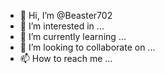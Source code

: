 - 👋 Hi, I’m @Beaster702
- 👀 I’m interested in ...
- 🌱 I’m currently learning ...
- 💞️ I’m looking to collaborate on ...
- 📫 How to reach me ...

<!---
Beaster702/Beaster702 is a ✨ particular ✨ repository because its `README.md` (this file) appears on your GitHub profile.
You can click the Preview link to take a look at your changes.
I Love TECH

--->
